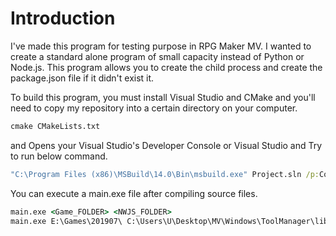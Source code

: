 # Introduction
I've made this program for testing purpose in RPG Maker MV. I wanted to create a standard alone program of small capacity instead of Python or Node.js. This program allows you to create the child process and create the package.json file if it didn't exist it.

To build this program, you must install Visual Studio and CMake and you'll need to copy my repository into a certain directory on your computer.

```cmd
cmake CMakeLists.txt
```

and Opens your Visual Studio's Developer Console or Visual Studio and Try to run below command.

```cmd
"C:\Program Files (x86)\MSBuild\14.0\Bin\msbuild.exe" Project.sln /p:Configuration=Release
```

You can execute a main.exe file after compiling source files.

```cmd
main.exe <Game_FOLDER> <NWJS_FOLDER>
main.exe E:\Games\201907\ C:\Users\U\Desktop\MV\Windows\ToolManager\lib\v0.45.4\nwjs-sdk-v0.45.4-win-x64
```